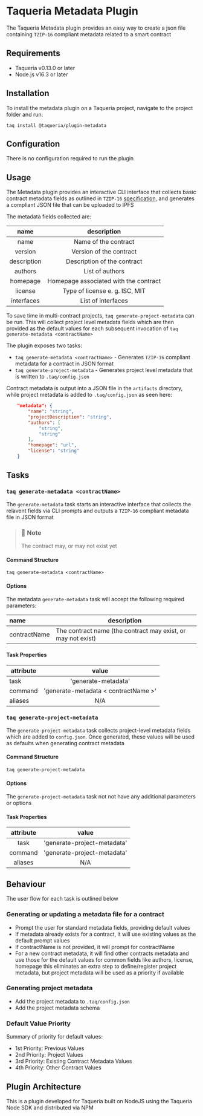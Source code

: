 # Taqueria Metadata Plugin

The Taqueria Metadata plugin provides an easy way to create a json file containing `TZIP-16` compliant metadata related to a smart contract

## Requirements

- Taqueria v0.13.0 or later
- Node.js v16.3 or later

## Installation

To install the metadata plugin on a Taqueria project, navigate to the project folder and run:
```shell
taq install @taqueria/plugin-metadata
```

## Configuration

There is no configuration required  to run the plugin

## Usage

The Metadata plugin provides an interactive CLI interface that collects basic contract metadata fields as outlined in `TZIP-16` [specification](https://gitlab.com/tezos/tzip/-/blob/master/proposals/tzip-16/tzip-16.md), and generates a compliant JSON file that can be uploaded to IPFS

The metadata fields collected are:

|  name       		| description                           |   
|:-----------------:|:-------------------------------------:|
| name 		  		| Name of the contract	 				|
| version     		| Version of the contract       		|
| description      	| Description of the contract 		    |
| authors      		| List of authors		                |
| homepage      	| Homepage associated with the contract |
| license       	| Type of license e. g. ISC, MIT		|
| interfaces      	| List of interfaces 	               	|

To save time in multi-contract projects, `taq generate-project-metadata` can be run. This will collect project level metadata fields which are then provided as the default values for each subsequent invocation of `taq generate-metadata <contractName>`

The plugin exposes two tasks:
- `taq generate-metadata <contractName>` - Generates `TZIP-16` compliant metadata for a contract in JSON format 
- `taq generate-project-metadata` - Generates project level metadata that is written to `.taq/config.json`

Contract metadata is output into a JSON file in the `artifacts` directory, while project metadata is added to `.taq/config.json` as seen here:

```json
    "metadata": {
        "name": "string",
        "projectDescription": "string",
        "authors": [
            "string",
            "string"
        ],
        "homepage": "url",
        "license": "string"
    }
```

## Tasks

### `taq generate-metadata <contractName>`

The `generate-metadata` task starts an interactive interface that collects the relavent fields via CLI prompts and outputs a `TZIP-16` compliant metadata file in JSON format

> ### :page_with_curl: Note
> The contract may, or may not exist yet

#### Command Structure

```shell
taq generate-metadata <contractName>
```

#### Options

The metadata `generate-metadata` task will accept the following required parameters:

|  name        | description                           								|   
|:-------------|--------------------------------------------------------------------|
| contractName | The contract name (the contract may exist, or may not exist)     	|


#### Task Properties

|  attribute |  value                        		   | 
|------------|:---------------------------------------:|
|  task   	 | 'generate-metadata'         			   |
|  command   | 'generate-metadata < contractName >'    | 
|  aliases   |  N/A  		                           |


### `taq generate-project-metadata`

The `generate-project-metadata` task collects project-level metadata fields which are added to `config.json`. Once generated, these values will be used as defaults when generating contract metadata


#### Command Structure

```shell
taq generate-project-metadata
```

#### Options

The `generate-project-metadata` task not not have any additional parameters or options

#### Task Properties

|  attribute |  value                        		   | 
|:----------:|:---------------------------------------:|
|  task   	 | 'generate-project-metadata'             |
|  command   | 'generate-project-metadata'             | 
|  aliases   |  N/A 			                       |

## Behaviour

The user flow for each task is outlined below

### Generating or updating a metadata file for a contract

- Prompt the user for standard metadata fields, providing default values 
- If metadata already exists for a contract, it will use existing values as the default prompt values
- If contractName is not provided, it will prompt for contractName
- For a new contract metadata, it will find other contracts metadata and use those for the default values for common fields like authors, license, homepage this eliminates an extra step to define/register project metadata, but project metadata will be used as a priority if available

### Generating project metadata

- Add the project metadata to `.taq/config.json`
- Add the project metadata schema

### Default Value Priority

Summary of priority for default values:
- 1st Priority: Previous Values
- 2nd Priority: Project Values
- 3rd Priority: Existing Contract Metadata Values
- 4th Priority: Other Contract Values

## Plugin Architecture

This is a plugin developed for Taqueria built on NodeJS using the Taqueria Node SDK and distributed via NPM


